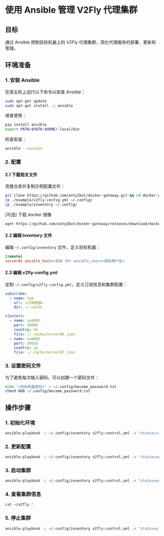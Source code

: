 # 使用 Ansible 管理 V2Fly 代理集群

## 目标
通过 Ansible 控制目标机器上的 V2Fly 代理集群，简化代理服务的部署、更新和管理。

## 环境准备

### 1. 安装 Ansible
在宿主机上运行以下命令以安装 Ansible：
```bash
sudo apt-get update
sudo apt-get install -y ansible
```

或者使用：
```bash
pip install ansible
export PATH=$PATH:$HOME/.local/bin
```
检查安装：
```bash
ansible --version
```

### 2. 配置

#### 2.1 下载相关文件
克隆仓库并复制示例配置文件：
```bash
git clone https://github.com/anty2bot/docker-gateway.git && cd docker-gateway
cp ./example/v2fly-config.yml ~/.config/
cp ./example/inventory ~/.config/
```

[可选] 下载 docker 镜像
```bash
wget https://github.com/anty2bot/docker-gateway/releases/download/docker-gateway-$(cat VERSION)/v2fly-$(cat utils/v2fly.sha256 | awk -F '[: ]' '{print $2}').tar -O v2fly.tar
```

#### 2.2 编辑 Inventory 文件
编辑 `~/.config/inventory` 文件，定义目标机器：
```ini
[remote]
server01 ansible_host=<目标 IP> ansible_user=<目标用户名>
```

#### 2.3 编辑 v2fly-config.yml
定制 `~/.config/v2fly-config.yml`，定义订阅信息和集群配置：
```yaml
subscribe:
  - name: tom
    url: <订阅链接>
    dir: ~/.cache

clusters:
  - name: num001
    port: 30000
    country: hk
    file: ~/.cache/server06.json
  - name: num002
    port: 30010
    country: jp
    file: ~/.cache/server07.json
```

### 3. 设置密码文件
为了避免每次输入密码，可以创建一个密码文件：
```bash
echo "<目标机器密码>" > ~/.config/become_password.txt
chmod 600 ~/.config/become_password.txt
```

## 操作步骤

### 1. 初始化环境
```bash
ansible-playbook -i ~/.config/inventory v2fly-control.yml -e "status=init" --become-password-file ~/.config/become_password.txt
```

### 2. 更新配置
```bash
ansible-playbook -i ~/.config/inventory v2fly-control.yml -e "status=update" --become-password-file ~/.config/become_password.txt
```

### 3. 启动集群
```bash
ansible-playbook -i ~/.config/inventory v2fly-control.yml -e "status=on" --become-password-file ~/.config/become_password.txt
```

### 4. 查看集群信息
```bash
cat ~/v2fly.*
```

### 5. 停止集群
```bash
ansible-playbook -i ~/.config/inventory v2fly-control.yml -e "status=off" --become-password-file ~/.config/become_password.txt
